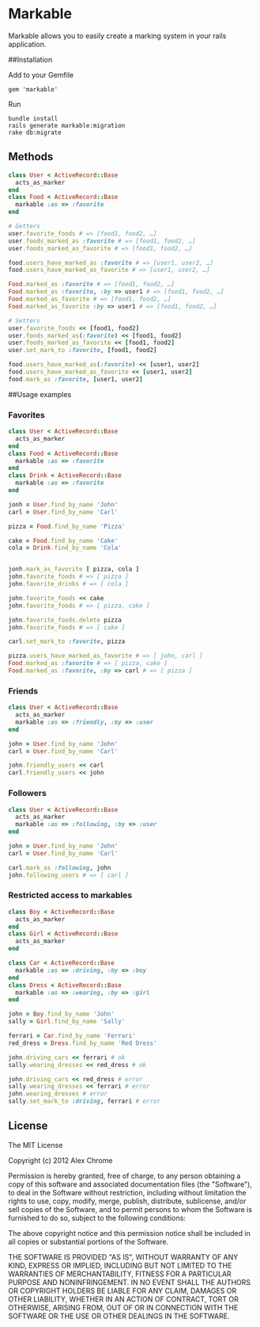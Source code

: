 # Markable

Markable allows you to easily create a marking system in your rails application.

##Installation

Add to your Gemfile

```
gem 'markable'
```

Run

```
bundle install
rails generate markable:migration
rake db:migrate
```

## Methods
``` ruby
class User < ActiveRecord::Base
  acts_as_marker
end
class Food < ActiveRecord::Base
  markable :as => :favorite
end
```

``` ruby
# Getters
user.favorite_foods # => [food1, food2, …]
user.foods_marked_as :favorite # => [food1, food2, …]
user.foods_marked_as_favorite # => [food1, food2, …]

food.users_have_marked_as :favorite # => [user1, user2, …]
food.users_have_marked_as_favorite # => [user1, user2, …]

Food.marked_as :favorite # => [food1, food2, …]
Food.marked_as :favorite, :by => user1 # => [food1, food2, …]
Food.marked_as_favorite # => [food1, food2, …]
Food.marked_as_favorite :by => user1 # => [food1, food2, …]

# Setters
user.favorite_foods << [food1, food2]
user.foods_marked_as(:favorite) << [food1, food2]
user.foods_marked_as_favorite << [food1, food2]
user.set_mark_to :favorite, [food1, food2]

food.users_have_marked_as(:favorite) << [user1, user2]
food.users_have_marked_as_favorite << [user1, user2]
food.mark_as :favorite, [user1, user2]

```

##Usage examples

### Favorites
``` ruby
class User < ActiveRecord::Base
  acts_as_marker
end
class Food < ActiveRecord::Base
  markable :as => :favorite
end
class Drink < ActiveRecord::Base
  markable :as => :favorite
end

jonh = User.find_by_name 'John'
carl = User.find_by_name 'Carl'

pizza = Food.find_by_name 'Pizza'

cake = Food.find_by_name 'Cake'
cola = Drink.find_by_name 'Cola'


jonh.mark_as_favorite [ pizza, cola ]
john.favorite_foods # => [ pizza ]
john.favorite_drinks # => [ cola ]

john.favorite_foods << cake
john.favorite_foods # => [ pizza, cake ]

john.favorite_foods.delete pizza
john.favorite_foods # => [ cake ]

carl.set_mark_to :favorite, pizza

pizza.users_have_marked_as_favorite # => [ john, carl ]
Food.marked_as :favorite # => [ pizza, cake ]
Food.marked_as :favorite, :by => carl # => [ pizza ]
```
### Friends
``` ruby
class User < ActiveRecord::Base
  acts_as_marker
  markable :as => :friendly, :by => :user
end

john = User.find_by_name 'John'
carl = User.find_by_name 'Carl'

john.friendly_users << carl
carl.friendly_users << john
```
### Followers
``` ruby
class User < ActiveRecord::Base
  acts_as_marker
  markable :as => :following, :by => :user
end

john = User.find_by_name 'John'
carl = User.find_by_name 'Carl'

carl.mark_as :following, john
john.following_users # => [ carl ]
```
### Restricted access to markables
``` ruby
class Boy < ActiveRecord::Base
  acts_as_marker
end
class Girl < ActiveRecord::Base
  acts_as_marker
end

class Car < ActiveRecord::Base
  markable :as => :driving, :by => :boy
end
class Dress < ActiveRecord::Base
  markable :as => :wearing, :by => :girl
end

john = Boy.find_by_name 'John'
sally = Girl.find_by_name 'Sally'

ferrari = Car.find_by_name 'Ferrari'
red_dress = Dress.find_by_name 'Red Dress'

john.driving_cars << ferrari # ok
sally.wearing_dresses << red_dress # ok

john.driving_cars << red_dress # error
sally.wearing_dresses << ferrari # error
john.wearing_dresses # error
sally.set_mark_to :driving, ferrari # error
```

## License

The MIT License

Copyright (c) 2012 Alex Chrome

Permission is hereby granted, free of charge, to any person obtaining a copy of this software and associated documentation files (the "Software"), to deal in the Software without restriction, including without limitation the rights to use, copy, modify, merge, publish, distribute, sublicense, and/or sell copies of the Software, and to permit persons to whom the Software is furnished to do so, subject to the following conditions:

The above copyright notice and this permission notice shall be included in all copies or substantial portions of the Software.

THE SOFTWARE IS PROVIDED "AS IS", WITHOUT WARRANTY OF ANY KIND, EXPRESS OR IMPLIED, INCLUDING BUT NOT LIMITED TO THE WARRANTIES OF MERCHANTABILITY, FITNESS FOR A PARTICULAR PURPOSE AND NONINFRINGEMENT. IN NO EVENT SHALL THE AUTHORS OR COPYRIGHT HOLDERS BE LIABLE FOR ANY CLAIM, DAMAGES OR OTHER LIABILITY, WHETHER IN AN ACTION OF CONTRACT, TORT OR OTHERWISE, ARISING FROM, OUT OF OR IN CONNECTION WITH THE SOFTWARE OR THE USE OR OTHER DEALINGS IN THE SOFTWARE.


